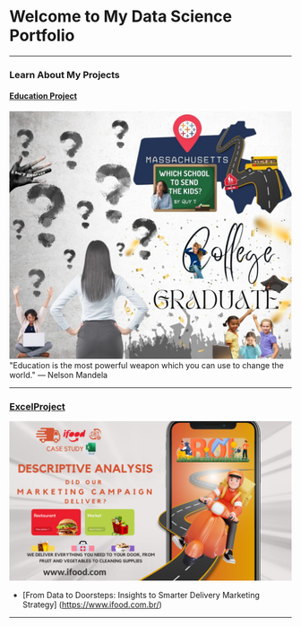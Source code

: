 # Welcome to My Data Science Portfolio

---

### Learn About My Projects

#### [Education Project](/tableau_education)
<img src="images/DATA PROJECT.jpg?raw=true"/>
"Education is the most powerful weapon which you can use to change the world."
— Nelson Mandela

---

### [ExcelProject](https://www.linkedin.com/pulse/from-data-doorsteps-insights-smarter-delivery-marketing-quy-tran-xkf8c/?trackingId=%2BetIr%2BQ9SWKmXgCbhL7fgA%3D%3D)
  <img src="images/iFoodPoster.png?raw=true"/>
  
- [From Data to Doorsteps: Insights to Smarter Delivery Marketing Strategy] (https://www.ifood.com.br/)
 
---





